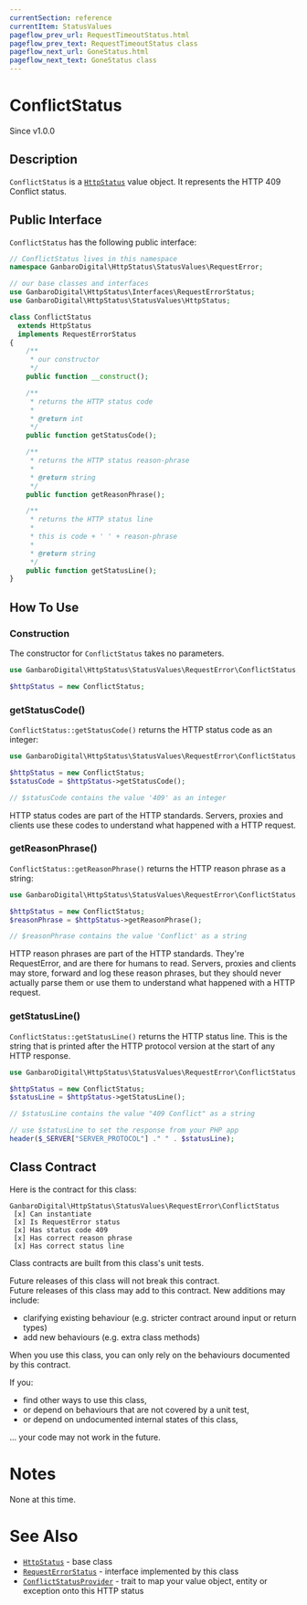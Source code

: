```yaml
---
currentSection: reference
currentItem: StatusValues
pageflow_prev_url: RequestTimeoutStatus.html
pageflow_prev_text: RequestTimeoutStatus class
pageflow_next_url: GoneStatus.html
pageflow_next_text: GoneStatus class
---
```


# ConflictStatus

<div class="callout info">
Since v1.0.0
</div>

## Description

`ConflictStatus` is a [`HttpStatus`](HttpStatus.html) value object. It represents the HTTP 409 Conflict status.

## Public Interface

`ConflictStatus` has the following public interface:

```php
// ConflictStatus lives in this namespace
namespace GanbaroDigital\HttpStatus\StatusValues\RequestError;

// our base classes and interfaces
use GanbaroDigital\HttpStatus\Interfaces\RequestErrorStatus;
use GanbaroDigital\HttpStatus\StatusValues\HttpStatus;

class ConflictStatus
  extends HttpStatus
  implements RequestErrorStatus
{
    /**
     * our constructor
     */
    public function __construct();

    /**
     * returns the HTTP status code
     *
     * @return int
     */
    public function getStatusCode();

    /**
     * returns the HTTP status reason-phrase
     *
     * @return string
     */
    public function getReasonPhrase();

    /**
     * returns the HTTP status line
     *
     * this is code + ' ' + reason-phrase
     *
     * @return string
     */
    public function getStatusLine();
}
```

## How To Use

### Construction

The constructor for `ConflictStatus` takes no parameters.

```php
use GanbaroDigital\HttpStatus\StatusValues\RequestError\ConflictStatus;

$httpStatus = new ConflictStatus;
```

### getStatusCode()

`ConflictStatus::getStatusCode()` returns the HTTP status code as an integer:

```php
use GanbaroDigital\HttpStatus\StatusValues\RequestError\ConflictStatus;

$httpStatus = new ConflictStatus;
$statusCode = $httpStatus->getStatusCode();

// $statusCode contains the value '409' as an integer
```

HTTP status codes are part of the HTTP standards. Servers, proxies and clients use these codes to understand what happened with a HTTP request.

### getReasonPhrase()

`ConflictStatus::getReasonPhrase()` returns the HTTP reason phrase as a string:

```php
use GanbaroDigital\HttpStatus\StatusValues\RequestError\ConflictStatus;

$httpStatus = new ConflictStatus;
$reasonPhrase = $httpStatus->getReasonPhrase();

// $reasonPhrase contains the value 'Conflict' as a string
```

HTTP reason phrases are part of the HTTP standards. They're RequestError, and are there for humans to read. Servers, proxies and clients may store, forward and log these reason phrases, but they should never actually parse them or use them to understand what happened with a HTTP request.

### getStatusLine()

`ConflictStatus::getStatusLine()` returns the HTTP status line. This is the string that is printed after the HTTP protocol version at the start of any HTTP response.

```php
use GanbaroDigital\HttpStatus\StatusValues\RequestError\ConflictStatus;

$httpStatus = new ConflictStatus;
$statusLine = $httpStatus->getStatusLine();

// $statusLine contains the value "409 Conflict" as a string

// use $statusLine to set the response from your PHP app
header($_SERVER["SERVER_PROTOCOL"] ." " . $statusLine);
```

## Class Contract

Here is the contract for this class:

    GanbaroDigital\HttpStatus\StatusValues\RequestError\ConflictStatus
     [x] Can instantiate
     [x] Is RequestError status
     [x] Has status code 409
     [x] Has correct reason phrase
     [x] Has correct status line

Class contracts are built from this class's unit tests.

<div class="callout success">
Future releases of this class will not break this contract.
</div>

<div class="callout info" markdown="1">
Future releases of this class may add to this contract. New additions may include:

* clarifying existing behaviour (e.g. stricter contract around input or return types)
* add new behaviours (e.g. extra class methods)
</div>

<div class="callout warning" markdown="1">
When you use this class, you can only rely on the behaviours documented by this contract.

If you:

* find other ways to use this class,
* or depend on behaviours that are not covered by a unit test,
* or depend on undocumented internal states of this class,

... your code may not work in the future.
</div>

# Notes

None at this time.

# See Also

* [`HttpStatus`](HttpStatus.html) - base class
* [`RequestErrorStatus`](RequestErrorStatus.html) - interface implemented by this class
* [`ConflictStatusProvider`](../StatusProviders/ConflictStatusProvider.html) - trait to map your value object, entity or exception onto this HTTP status
